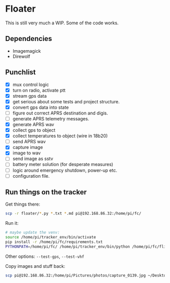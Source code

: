 # Floater

This is still very much a WIP.
Some of the code works.

## Dependencies

* Imagemagick
* Direwolf

## Punchlist

- [x] mux control logic
- [x] turn on radio, activate ptt
- [x] stream gps data
- [x] get serious about some tests and project structure.
- [x] convert gps data into state
- [ ] figure out correct APRS destination and digis.
- [ ] generate APRS telemetry messages.
- [x] generate APRS wav
- [x] collect gps to object
- [x] collect temperatures to object (wire in 18b20)
- [ ] send APRS wav
- [x] capture image
- [x] image to wav
- [ ] send image as sstv
- [ ] battery meter solution (for desperate measures)
- [ ] logic around emergency shutdown, power-up etc.
- [ ] configuration file.

## Run things on the tracker

Get things there:
```bash
scp -r floater/*.py *.txt *.md pi@192.168.86.32:/home/pi/fc/
```

Run it:
```bash
# maybe update the venv:
source /home/pi/tracker_env/bin/activate
pip install -r /home/pi/fc/requirements.txt
PYTHONPATH=/home/pi/fc/ /home/pi/tracker_env/bin/python /home/pi/fc/flight_controller.py --init
```

Other options: `--test-gps`, `--test-vhf`

Copy images and stuff back:
```bash
scp pi@192.168.86.32:/home/pi/Pictures/photos/capture_0139.jpg ~/Desktop/test_photos/
```

